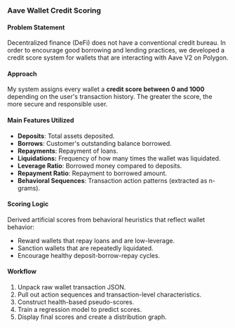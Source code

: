 ### Aave Wallet Credit Scoring



#### Problem Statement



Decentralized finance (DeFi) does not have a conventional credit bureau. In order to encourage good borrowing and lending practices, we developed a credit score system for wallets that are interacting with Aave V2 on Polygon.



#### Approach



My system assigns every wallet a **credit score between 0 and 1000** depending on the user's transaction history. The greater the score, the more secure and responsible user.



#### Main Features Utilized



* **Deposits**: Total assets deposited.
* **Borrows**: Customer's outstanding balance borrowed.
* **Repayments**: Repayment of loans.
* **Liquidations:** Frequency of how many times the wallet was liquidated.
* **Leverage Ratio**: Borrowed money compared to deposits.
* **Repayment Ratio**: Repayment to borrowed amount.
* **Behavioral Sequences**: Transaction action patterns (extracted as n-grams).



#### Scoring Logic



Derived artificial scores from behavioral heuristics that reflect wallet behavior:



* Reward wallets that repay loans and are low-leverage.
* Sanction wallets that are repeatedly liquidated.
* Encourage healthy deposit-borrow-repay cycles.



#### Workflow

1. Unpack raw wallet transaction JSON.
2. Pull out action sequences and transaction-level characteristics.
3. Construct health-based pseudo-scores.
4. Train a regression model to predict scores.
5. Display final scores and create a distribution graph.
